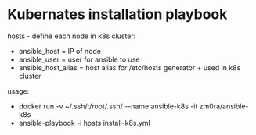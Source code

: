 # Kubernates installation playbook

hosts - define each node in k8s cluster:
* ansible_host = IP of node
* ansible_user = user for ansible to use
* ansible_host_alias = host alias for /etc/hosts generator + used in k8s cluster
  
usage:
  * docker run -v ~/.ssh/:/root/.ssh/ --name ansible-k8s -it zm0ra/ansible-k8s
  * ansible-playbook -i hosts install-k8s.yml

